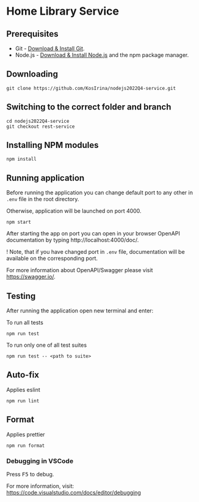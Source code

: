 # Home Library Service

## Prerequisites

- Git - [Download & Install Git](https://git-scm.com/downloads).
- Node.js - [Download & Install Node.js](https://nodejs.org/en/download/) and the npm package manager.

## Downloading

```
git clone https://github.com/KosIrina/nodejs2022Q4-service.git
```

## Switching to the correct folder and branch

```
cd nodejs2022Q4-service
git checkout rest-service
```

## Installing NPM modules

```
npm install
```

## Running application

Before running the application you can change default port to any other in `.env` file in the root directory.

Otherwise, application will be launched on port 4000.

```
npm start
```

After starting the app on port you can open
in your browser OpenAPI documentation by typing http://localhost:4000/doc/.

! Note, that if you have changed port in `.env` file, documentation will be available on the corresponding port.

For more information about OpenAPI/Swagger please visit https://swagger.io/.

## Testing

After running the application open new terminal and enter:

To run all tests

```
npm run test
```

To run only one of all test suites

```
npm run test -- <path to suite>
```

## Auto-fix
Applies eslint

```
npm run lint
```

## Format
Applies prettier

```
npm run format
```

### Debugging in VSCode

Press <kbd>F5</kbd> to debug.

For more information, visit: https://code.visualstudio.com/docs/editor/debugging
